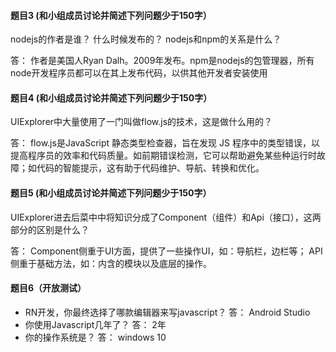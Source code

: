 #### 题目3 (和小组成员讨论并简述下列问题少于150字）
nodejs的作者是谁？ 什么时候发布的？ nodejs和npm的关系是什么？

答： 作者是美国人Ryan Dalh。2009年发布。npm是nodejs的包管理器，所有node开发程序员都可以在其上发布代码，以供其他开发者安装使用

#### 题目4  (和小组成员讨论并简述下列问题少于150字）
UIExplorer中大量使用了一门叫做flow.js的技术，这是做什么用的？

答： flow.js是JavaScript 静态类型检查器，旨在发现 JS 程序中的类型错误，以提高程序员的效率和代码质量。如前期错误检测，它可以帮助避免某些种运行时故障；如代码的智能提示，这有助于代码维护、导航、转换和优化。
#### 题目5 (和小组成员讨论并简述下列问题少于150字）
UIExplorer进去后菜中中将知识分成了Component（组件）和Api（接口），这两部分的区别是什么？

答： Component侧重于UI方面，提供了一些操作UI，如：导航栏，边栏等； API侧重于基础方法，如：内含的模块以及底层的操作。
#### 题目6（开放测试）
- RN开发，你最终选择了哪款编辑器来写javascript？
答： Android Studio
- 你使用Javascript几年了？
答： 2年
- 你的操作系统是？
答： windows 10
